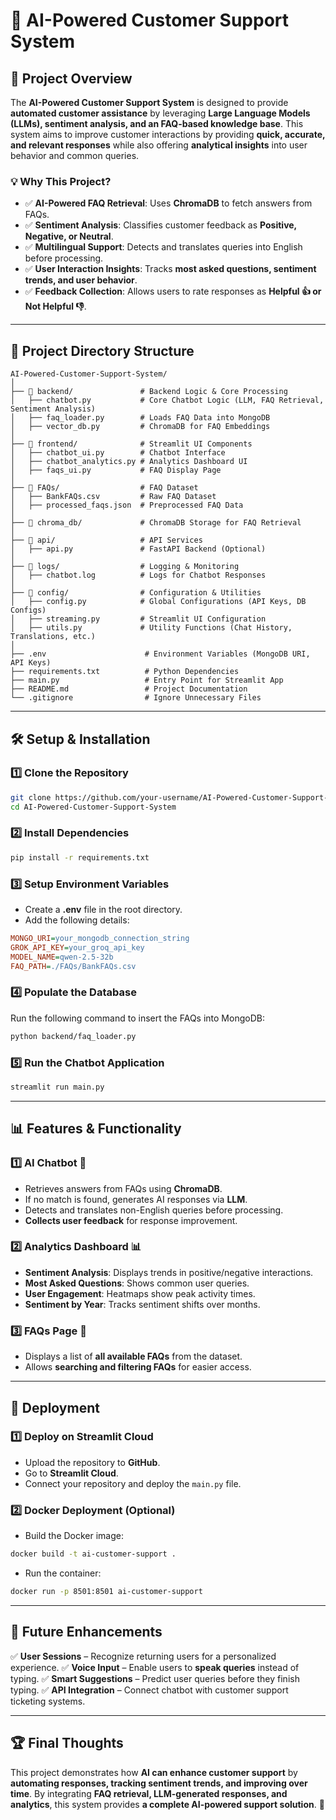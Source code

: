 # 📌 **AI-Powered Customer Support System**

## 🚀 **Project Overview**
The **AI-Powered Customer Support System** is designed to provide **automated customer assistance** by leveraging **Large Language Models (LLMs), sentiment analysis, and an FAQ-based knowledge base**. This system aims to improve customer interactions by providing **quick, accurate, and relevant responses** while also offering **analytical insights** into user behavior and common queries.

### 💡 **Why This Project?**
- ✅ **AI-Powered FAQ Retrieval**: Uses **ChromaDB** to fetch answers from FAQs.
- ✅ **Sentiment Analysis**: Classifies customer feedback as **Positive, Negative, or Neutral**.
- ✅ **Multilingual Support**: Detects and translates queries into English before processing.
- ✅ **User Interaction Insights**: Tracks **most asked questions, sentiment trends, and user behavior**.
- ✅ **Feedback Collection**: Allows users to rate responses as **Helpful 👍 or Not Helpful 👎**.

---

## 📁 **Project Directory Structure**
```
AI-Powered-Customer-Support-System/
│
├── 📂 backend/               # Backend Logic & Core Processing
│   ├── chatbot.py           # Core Chatbot Logic (LLM, FAQ Retrieval, Sentiment Analysis)
│   ├── faq_loader.py        # Loads FAQ Data into MongoDB
│   ├── vector_db.py         # ChromaDB for FAQ Embeddings
│
├── 📂 frontend/              # Streamlit UI Components
│   ├── chatbot_ui.py        # Chatbot Interface
│   ├── chatbot_analytics.py # Analytics Dashboard UI
│   ├── faqs_ui.py           # FAQ Display Page
│
├── 📂 FAQs/                  # FAQ Dataset
│   ├── BankFAQs.csv         # Raw FAQ Dataset
│   ├── processed_faqs.json  # Preprocessed FAQ Data
│
├── 📂 chroma_db/             # ChromaDB Storage for FAQ Retrieval
│
├── 📂 api/                   # API Services
│   ├── api.py               # FastAPI Backend (Optional)
│
├── 📂 logs/                  # Logging & Monitoring
│   ├── chatbot.log          # Logs for Chatbot Responses
│
├── 📂 config/                # Configuration & Utilities
│   ├── config.py            # Global Configurations (API Keys, DB Configs)
│   ├── streaming.py         # Streamlit UI Configuration
│   ├── utils.py             # Utility Functions (Chat History, Translations, etc.)
│
├── .env                      # Environment Variables (MongoDB URI, API Keys)
├── requirements.txt          # Python Dependencies
├── main.py                   # Entry Point for Streamlit App
├── README.md                 # Project Documentation
└── .gitignore                # Ignore Unnecessary Files
```

---

## 🛠️ **Setup & Installation**

### **1️⃣ Clone the Repository**
```bash
git clone https://github.com/your-username/AI-Powered-Customer-Support-System.git
cd AI-Powered-Customer-Support-System
```

### **2️⃣ Install Dependencies**
```bash
pip install -r requirements.txt
```

### **3️⃣ Setup Environment Variables**
- Create a **.env** file in the root directory.
- Add the following details:
```ini
MONGO_URI=your_mongodb_connection_string
GROK_API_KEY=your_groq_api_key
MODEL_NAME=qwen-2.5-32b
FAQ_PATH=./FAQs/BankFAQs.csv
```

### **4️⃣ Populate the Database**
Run the following command to insert the FAQs into MongoDB:
```bash
python backend/faq_loader.py
```

### **5️⃣ Run the Chatbot Application**
```bash
streamlit run main.py
```

---

## 📊 **Features & Functionality**

### **1️⃣ AI Chatbot 💬**
- Retrieves answers from FAQs using **ChromaDB**.
- If no match is found, generates AI responses via **LLM**.
- Detects and translates non-English queries before processing.
- **Collects user feedback** for response improvement.

### **2️⃣ Analytics Dashboard 📊**
- **Sentiment Analysis**: Displays trends in positive/negative interactions.
- **Most Asked Questions**: Shows common user queries.
- **User Engagement**: Heatmaps show peak activity times.
- **Sentiment by Year**: Tracks sentiment shifts over months.

### **3️⃣ FAQs Page 📄**
- Displays a list of **all available FAQs** from the dataset.
- Allows **searching and filtering FAQs** for easier access.

---

## 🚀 **Deployment**

### **1️⃣ Deploy on Streamlit Cloud**
- Upload the repository to **GitHub**.
- Go to **Streamlit Cloud**.
- Connect your repository and deploy the `main.py` file.

### **2️⃣ Docker Deployment (Optional)**
- Build the Docker image:
```bash
docker build -t ai-customer-support .
```
- Run the container:
```bash
docker run -p 8501:8501 ai-customer-support
```

---

## 📌 **Future Enhancements**

✅ **User Sessions** – Recognize returning users for a personalized experience.
✅ **Voice Input** – Enable users to **speak queries** instead of typing.
✅ **Smart Suggestions** – Predict user queries before they finish typing.
✅ **API Integration** – Connect chatbot with customer support ticketing systems.

---

## 🏆 **Final Thoughts**
This project demonstrates how **AI can enhance customer support** by **automating responses, tracking sentiment trends, and improving over time**. By integrating **FAQ retrieval, LLM-generated responses, and analytics**, this system provides **a complete AI-powered support solution**. 🚀